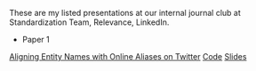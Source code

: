 These are my listed presentations at our internal journal club at Standardization Team, Relevance, LinkedIn.

- Paper 1

[Aligning Entity Names with Online Aliases on Twitter](http://www.aclweb.org/anthology/W17-1104)
[Code](https://github.com/nchambers/aliases)
[Slides](https://htmlpreview.github.io/?https://github.com/wangruinju/Learning_Material/blob/master/Paper%20Review/Aligning%20Entity%20Names%20with%20Online%20Aliases%20on%20Twitter/Summary.html)
